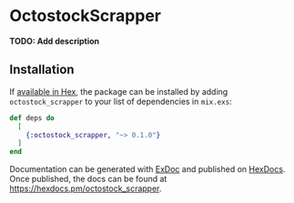# OctostockScrapper

**TODO: Add description**

## Installation

If [available in Hex](https://hex.pm/docs/publish), the package can be installed
by adding `octostock_scrapper` to your list of dependencies in `mix.exs`:

```elixir
def deps do
  [
    {:octostock_scrapper, "~> 0.1.0"}
  ]
end
```

Documentation can be generated with [ExDoc](https://github.com/elixir-lang/ex_doc)
and published on [HexDocs](https://hexdocs.pm). Once published, the docs can
be found at <https://hexdocs.pm/octostock_scrapper>.

